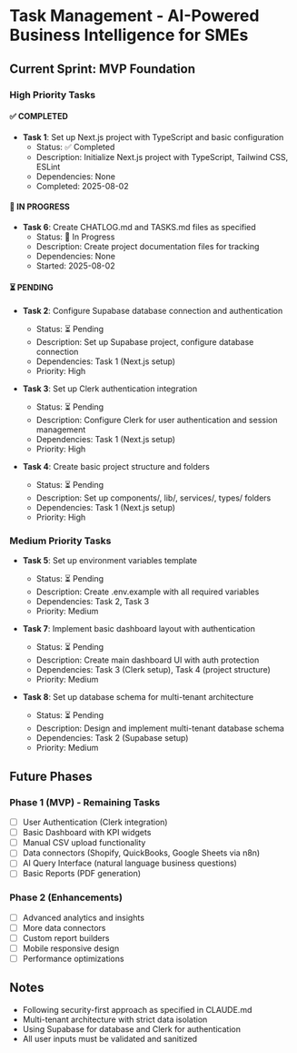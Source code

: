 # Task Management - AI-Powered Business Intelligence for SMEs

## Current Sprint: MVP Foundation

### High Priority Tasks

#### ✅ COMPLETED
- **Task 1**: Set up Next.js project with TypeScript and basic configuration
  - Status: ✅ Completed
  - Description: Initialize Next.js project with TypeScript, Tailwind CSS, ESLint
  - Dependencies: None
  - Completed: 2025-08-02

#### 🔄 IN PROGRESS
- **Task 6**: Create CHATLOG.md and TASKS.md files as specified
  - Status: 🔄 In Progress
  - Description: Create project documentation files for tracking
  - Dependencies: None
  - Started: 2025-08-02

#### ⏳ PENDING
- **Task 2**: Configure Supabase database connection and authentication
  - Status: ⏳ Pending
  - Description: Set up Supabase project, configure database connection
  - Dependencies: Task 1 (Next.js setup)
  - Priority: High

- **Task 3**: Set up Clerk authentication integration
  - Status: ⏳ Pending
  - Description: Configure Clerk for user authentication and session management
  - Dependencies: Task 1 (Next.js setup)
  - Priority: High

- **Task 4**: Create basic project structure and folders
  - Status: ⏳ Pending
  - Description: Set up components/, lib/, services/, types/ folders
  - Dependencies: Task 1 (Next.js setup)
  - Priority: High

### Medium Priority Tasks

- **Task 5**: Set up environment variables template
  - Status: ⏳ Pending
  - Description: Create .env.example with all required variables
  - Dependencies: Task 2, Task 3
  - Priority: Medium

- **Task 7**: Implement basic dashboard layout with authentication
  - Status: ⏳ Pending
  - Description: Create main dashboard UI with auth protection
  - Dependencies: Task 3 (Clerk setup), Task 4 (project structure)
  - Priority: Medium

- **Task 8**: Set up database schema for multi-tenant architecture
  - Status: ⏳ Pending
  - Description: Design and implement multi-tenant database schema
  - Dependencies: Task 2 (Supabase setup)
  - Priority: Medium

## Future Phases

### Phase 1 (MVP) - Remaining Tasks
- [ ] User Authentication (Clerk integration)
- [ ] Basic Dashboard with KPI widgets
- [ ] Manual CSV upload functionality
- [ ] Data connectors (Shopify, QuickBooks, Google Sheets via n8n)
- [ ] AI Query Interface (natural language business questions)
- [ ] Basic Reports (PDF generation)

### Phase 2 (Enhancements)
- [ ] Advanced analytics and insights
- [ ] More data connectors
- [ ] Custom report builders
- [ ] Mobile responsive design
- [ ] Performance optimizations

## Notes
- Following security-first approach as specified in CLAUDE.md
- Multi-tenant architecture with strict data isolation
- Using Supabase for database and Clerk for authentication
- All user inputs must be validated and sanitized